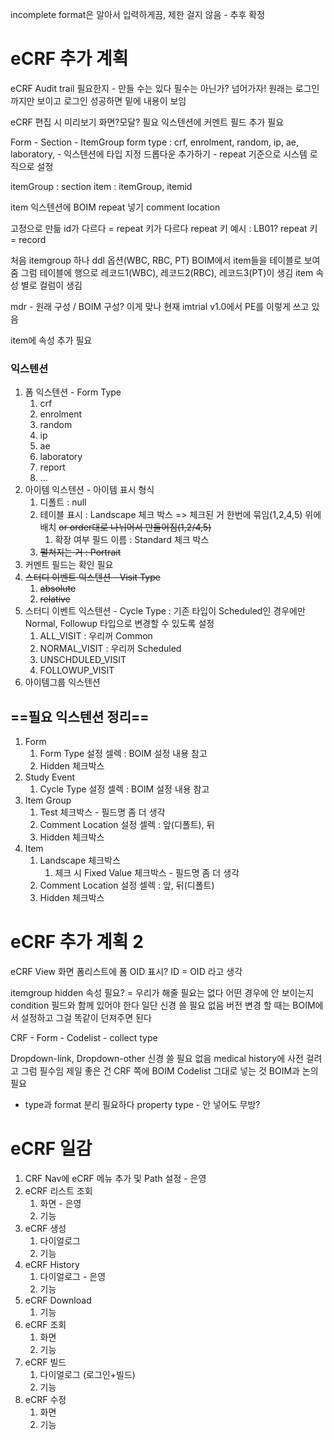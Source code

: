 incomplete format은 알아서 입력하게끔, 제한 걸지 않음 - 추후 확정

# eCRF 추가 계획

eCRF Audit trail 필요한지 - 만들 수는 있다 필수는 아닌가? 넘어가자!
원래는 로그인까지만 보이고 로그인 성공하면 밑에 내용이 보임

eCRF 편집 시 미리보기 화면?모달? 필요
익스텐션에 커멘트 필드 추가 필요

Form - Section - ItemGroup
form type : crf, enrolment, random, ip, ae, laboratory, - 익스텐션에 타입 지정 드롭다운 추가하기 -  repeat 기준으로 시스템 로직으로 설정

itemGroup : section
item : itemGroup, itemid

item 익스텐션에 BOIM repeat 넣기
comment location

고정으로 만듦
id가 다르다 = repeat 키가 다르다
repeat 키 예시 : LB01?
repeat 키 = record

처음 itemgroup 하나 ddl 옵션(WBC, RBC, PT)
BOIM에서 item들을 테이블로 보여줌
그럼 테이블에 행으로 레코드1(WBC), 레코드2(RBC), 레코드3(PT)이 생김
item 속성 별로 컬럼이 생김

mdr - 원래 구성 / BOIM 구성? 이게 맞나
현재 imtrial v1.0에서 PE를 이렇게 쓰고 있음

item에 속성 추가 필요

### 익스텐션

1. 폼 익스텐션 - Form Type
   1. crf
   2. enrolment
   3. random
   4. ip
   5. ae
   6. laboratory
   7. report
   8. ...
2. 아이템 익스텐션 - 아이템 표시 형식
   1. 디폴트 : null
   2. 테이블 표시 : Landscape 체크 박스 => 체크된 거 한번에 묶임(1,2,4,5) 위에 배치 ~~or order대로 나뉘어서 만들어짐(1,2/4,5)~~
      1. 확장 여부 필드 이름 : Standard 체크 박스
   3. ~~펼쳐지는 거 : Portrait~~
3. 커멘트 필드는 확인 필요
4. ~~스터디 이벤트 익스텐션 - Visit Type~~
   1. ~~absolute~~
   2. ~~relative~~
5. 스터디 이벤트 익스텐션 - Cycle Type : 기존 타입이 Scheduled인 경우에만 Normal, Followup 타입으로 변경할 수 있도록 설정
   1. ALL_VISIT : 우리꺼 Common
   2. NORMAL_VISIT : 우리꺼 Scheduled
   3. UNSCHDULED_VISIT
   4. FOLLOWUP_VISIT
6. 아이템그룹 익스텐션

## ==필요 익스텐션 정리==

1. Form
   1. Form Type 설정 셀렉 : BOIM 설정 내용 참고
   2. Hidden 체크박스
2. Study Event
   1. Cycle Type 설정 셀렉 : BOIM 설정 내용 참고
3. Item Group
   1. Test 체크박스 - 필드명 좀 더 생각
   2. Comment Location 설정 셀렉 : 앞(디폴트), 뒤
   3. Hidden 체크박스
4. Item
   1. Landscape 체크박스
      1. 체크 시 Fixed Value 체크박스 - 필드명 좀 더 생각
   2. Comment Location 설정 셀렉 : 앞, 뒤(디폴트)
   3. Hidden 체크박스

# eCRF 추가 계획 2

eCRF View 화면 폼리스트에 폼 OID 표시?
ID = OID 라고 생각

itemgroup hidden 속성 필요? = 우리가 해줄 필요는 없다
어떤 경우에 안 보이는지 condition 필드와 함께 있어야 한다
일단 신경 쓸 필요 없음
버전 변경 할 때는 BOIM에서 설정하고 그걸 똑같이 던져주면 된다

CRF - Form - Codelist - collect type

Dropdown-link, Dropdown-other 신경 쓸 필요 없음
medical history에 사전 걸려고 그럼
필수임
제일 좋은 건 CRF 쪽에 BOIM Codelist 그대로 넣는 것
BOIM과 논의 필요

- type과 format 분리 필요하다
  property type - 안 넣어도 무방?

# eCRF 일감

1. CRF Nav에 eCRF 메뉴 추가 및 Path 설정 - 은영
2. eCRF 리스트 조회
   1. 화면 - 은영
   2. 기능
3. eCRF 생성
   1. 다이얼로그
   2. 기능
4. eCRF History
   1. 다이얼로그 - 은영
   2. 기능
5. eCRF Download
   1. 기능
6. eCRF 조회
   1. 화면
   2. 기능
7. eCRF 빌드
   1. 다이얼로그 (로그인+빌드)
   2. 기능
8. eCRF 수정
   1. 화면
   2. 기능